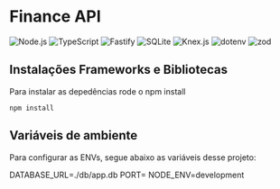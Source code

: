 # Finance API

![Node.js](https://img.shields.io/badge/Node.js-339933?style=for-the-badge&logo=nodedotjs&logoColor=white)
![TypeScript](https://img.shields.io/badge/TypeScript-007ACC?style=for-the-badge&logo=typescript&logoColor=white)
![Fastify](https://img.shields.io/badge/Fastify-000000?style=for-the-badge&logo=fastify&logoColor=white)
![SQLite](https://img.shields.io/badge/SQLite-003B57?style=for-the-badge&logo=sqlite&logoColor=white)
![Knex.js](https://img.shields.io/badge/Knex.js-000000?style=for-the-badge&logo=knex&logoColor=white)
![dotenv](https://img.shields.io/badge/dotenv-ECD53F?style=for-the-badge&logo=dotenv&logoColor=black)
![zod](https://img.shields.io/badge/zod-000000?style=for-the-badge&logo=zod&logoColor=white)

## Instalações Frameworks e Bibliotecas

Para instalar as depedências rode o npm install

`npm install`

## Variáveis de ambiente

Para configurar as ENVs, segue abaixo as variáveis desse projeto:

DATABASE_URL=./db/app.db
PORT=
NODE_ENV=development
